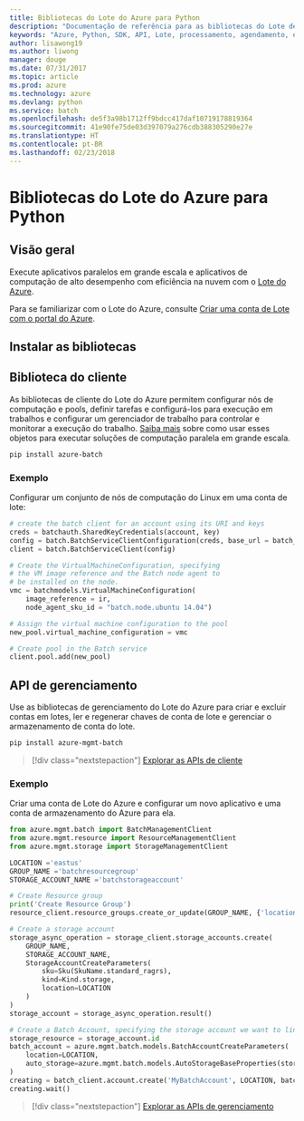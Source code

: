 ```yaml
---
title: Bibliotecas do Lote do Azure para Python
description: "Documentação de referência para as bibliotecas do Lote de Python"
keywords: "Azure, Python, SDK, API, Lote, processamento, agendamento, execução longa"
author: lisawong19
ms.author: liwong
manager: douge
ms.date: 07/31/2017
ms.topic: article
ms.prod: azure
ms.technology: azure
ms.devlang: python
ms.service: batch
ms.openlocfilehash: de5f3a98b1712ff9bdcc417daf10719178819364
ms.sourcegitcommit: 41e90fe75de03d397079a276cdb388305290e27e
ms.translationtype: HT
ms.contentlocale: pt-BR
ms.lasthandoff: 02/23/2018
---
```

# <a name="azure-batch-libraries-for-python"></a>Bibliotecas do Lote do Azure para Python

## <a name="overview"></a>Visão geral

Execute aplicativos paralelos em grande escala e aplicativos de computação de alto desempenho com eficiência na nuvem com o [Lote do Azure](/azure/batch/batch-technical-overview).   

Para se familiarizar com o Lote do Azure, consulte [Criar uma conta de Lote com o portal do Azure](/azure/batch/batch-account-create-portal).

## <a name="install-the-libraries"></a>Instalar as bibliotecas

## <a name="client-library"></a>Biblioteca do cliente
As bibliotecas de cliente do Lote do Azure permitem configurar nós de computação e pools, definir tarefas e configurá-los para execução em trabalhos e configurar um gerenciador de trabalho para controlar e monitorar a execução do trabalho. [Saiba mais](/azure/batch/batch-api-basics) sobre como usar esses objetos para executar soluções de computação paralela em grande escala.

```bash
pip install azure-batch
```
### <a name="example"></a>Exemplo

Configurar um conjunto de nós de computação do Linux em uma conta de lote:

```python
# create the batch client for an account using its URI and keys
creds = batchauth.SharedKeyCredentials(account, key)
config = batch.BatchServiceClientConfiguration(creds, base_url = batch_url)
client = batch.BatchServiceClient(config)

# Create the VirtualMachineConfiguration, specifying
# the VM image reference and the Batch node agent to
# be installed on the node.
vmc = batchmodels.VirtualMachineConfiguration(
    image_reference = ir,
    node_agent_sku_id = "batch.node.ubuntu 14.04")

# Assign the virtual machine configuration to the pool
new_pool.virtual_machine_configuration = vmc

# Create pool in the Batch service
client.pool.add(new_pool)
```

## <a name="management-api"></a>API de gerenciamento
Use as bibliotecas de gerenciamento do Lote do Azure para criar e excluir contas em lotes, ler e regenerar chaves de conta de lote e gerenciar o armazenamento de conta do lote.

```bash
pip install azure-mgmt-batch
```
> [!div class="nextstepaction"]
> [Explorar as APIs de cliente](/python/api/overview/azure/batch/client)

### <a name="example"></a>Exemplo
Criar uma conta de Lote do Azure e configurar um novo aplicativo e uma conta de armazenamento do Azure para ela.

```python
from azure.mgmt.batch import BatchManagementClient
from azure.mgmt.resource import ResourceManagementClient
from azure.mgmt.storage import StorageManagementClient

LOCATION ='eastus'
GROUP_NAME ='batchresourcegroup'
STORAGE_ACCOUNT_NAME ='batchstorageaccount'

# Create Resource group
print('Create Resource Group')
resource_client.resource_groups.create_or_update(GROUP_NAME, {'location': LOCATION})

# Create a storage account
storage_async_operation = storage_client.storage_accounts.create(
    GROUP_NAME,
    STORAGE_ACCOUNT_NAME,
    StorageAccountCreateParameters(
        sku=Sku(SkuName.standard_ragrs),
        kind=Kind.storage,
        location=LOCATION
    )
)
storage_account = storage_async_operation.result()

# Create a Batch Account, specifying the storage account we want to link
storage_resource = storage_account.id
batch_account = azure.mgmt.batch.models.BatchAccountCreateParameters(
    location=LOCATION,
    auto_storage=azure.mgmt.batch.models.AutoStorageBaseProperties(storage_resource)
)
creating = batch_client.account.create('MyBatchAccount', LOCATION, batch_account)
creating.wait()
```

> [!div class="nextstepaction"]
> [Explorar as APIs de gerenciamento](/python/api/overview/azure/batch/management)